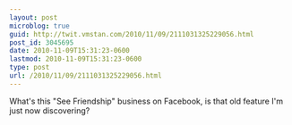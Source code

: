 ```yaml
---
layout: post
microblog: true
guid: http://twit.vmstan.com/2010/11/09/2111031325229056.html
post_id: 3045695
date: 2010-11-09T15:31:23-0600
lastmod: 2010-11-09T15:31:23-0600
type: post
url: /2010/11/09/2111031325229056.html
---
```

What's this "See Friendship" business on Facebook, is that old feature I'm just now discovering?

